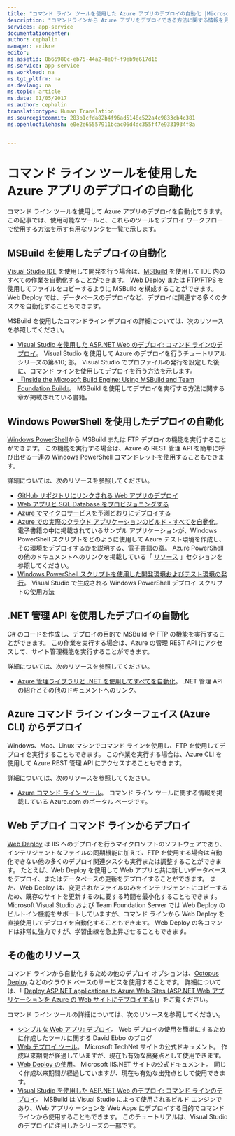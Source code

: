 ```yaml
---
title: "コマンド ライン ツールを使用した Azure アプリのデプロイの自動化 |Microsoft Docs"
description: "コマンドラインから Azure アプリをデプロイできる方法に関する情報を見つけます"
services: app-service
documentationcenter: 
author: cephalin
manager: erikre
editor: 
ms.assetid: 8b65980c-eb75-44a2-8e0f-f9eb9e617d16
ms.service: app-service
ms.workload: na
ms.tgt_pltfrm: na
ms.devlang: na
ms.topic: article
ms.date: 01/05/2017
ms.author: cephalin
translationtype: Human Translation
ms.sourcegitcommit: 283b1cfda82b4f96ad5148c522a4c9833cb4c381
ms.openlocfilehash: e0e2e65557911bcac06d4dc355f47e9331934f8a


---
```

# <a name="automate-deployment-of-your-azure-app-with-command-line-tools"></a>コマンド ライン ツールを使用した Azure アプリのデプロイの自動化
コマンド ライン ツールを使用して Azure アプリのデプロイを自動化できます。 この記事では、使用可能なツールと、これらのツールをデプロイ ワークフローで使用する方法を示す有用なリンクを一覧で示します。 

## <a name="a-namemsbuildaautomate-deployment-with-msbuild"></a><a name="msbuild"></a>MSBuild を使用したデプロイの自動化
[Visual Studio IDE](#vs) を使用して開発を行う場合は、[MSBuild](http://msbuildbook.com/) を使用して IDE 内のすべての作業を自動化することができます。 [Web Deploy](#webdeploy) または [FTP/FTPS](#ftp) を使用してファイルをコピーするように MSBuild を構成することができます。 Web Deploy では、データベースのデプロイなど、デプロイに関連する多くのタスクを自動化することもできます。

MSBuild を使用したコマンドライン デプロイの詳細については、次のリソースを参照してください。

* [Visual Studio を使用した ASP.NET Web のデプロイ: コマンド ラインのデプロイ](http://www.asp.net/mvc/tutorials/deployment/visual-studio-web-deployment/command-line-deployment)。 Visual Studio を使用して Azure のデプロイを行うチュートリアル シリーズの第&10; 部。 Visual Studio でプロファイルの発行を設定した後に、コマンド ラインを使用してデプロイを行う方法を示します。
* [『Inside the Microsoft Build Engine: Using MSBuild and Team Foundation Build』](http://msbuildbook.com/)。 MSBuild を使用してデプロイを実行する方法に関する章が掲載されている書籍。

## <a name="a-namepowershellaautomate-deployment-with-windows-powershell"></a><a name="powershell"></a>Windows PowerShell を使用したデプロイの自動化
[Windows PowerShell](http://msdn.microsoft.com/library/dd835506.aspx)から MSBuild または FTP デプロイの機能を実行することができます。 この機能を実行する場合は、Azure の REST 管理 API を簡単に呼び出せる一連の Windows PowerShell コマンドレットを使用することもできます。

詳細については、次のリソースを参照してください。

* [GitHub リポジトリにリンクされる Web アプリのデプロイ](app-service-web-arm-from-github-provision.md)
* [Web アプリと SQL Database をプロビジョニングする](app-service-web-arm-with-sql-database-provision.md)
* [Azure でマイクロサービスを予測どおりにデプロイする](app-service-deploy-complex-application-predictably.md)
* [Azure での実際のクラウド アプリケーションのビルド - すべてを自動化](http://asp.net/aspnet/overview/developing-apps-with-windows-azure/building-real-world-cloud-apps-with-windows-azure/automate-everything)。 電子書籍の中に掲載されているサンプル アプリケーションが、Windows PowerShell スクリプトをどのように使用して Azure テスト環境を作成し、その環境をデプロイするかを説明する、電子書籍の章。 Azure PowerShell の他のドキュメントへのリンクを掲載している「 [リソース](http://asp.net/aspnet/overview/developing-apps-with-windows-azure/building-real-world-cloud-apps-with-windows-azure/automate-everything#resources) 」セクションを参照してください。
* [Windows PowerShell スクリプトを使用した開発環境およびテスト環境の発行](../vs-azure-tools-publishing-using-powershell-scripts.md)。 Visual Studio で生成される Windows PowerShell デプロイ スクリプトの使用方法

## <a name="a-nameapiaautomate-deployment-with-net-management-api"></a><a name="api"></a>.NET 管理 API を使用したデプロイの自動化
C# のコードを作成し、デプロイの目的で MSBuild や FTP の機能を実行することができます。 この作業を実行する場合は、Azure の管理 REST API にアクセスして、サイト管理機能を実行することができます。

詳細については、次のリソースを参照してください。

* [Azure 管理ライブラリと .NET を使用してすべてを自動化](http://www.hanselman.com/blog/PennyPinchingInTheCloudAutomatingEverythingWithTheWindowsAzureManagementLibrariesAndNET.aspx)。 .NET 管理 API の紹介とその他のドキュメントへのリンク。

## <a name="a-namecliadeploy-from-azure-command-line-interface-azure-cli"></a><a name="cli"></a>Azure コマンド ライン インターフェイス (Azure CLI) からデプロイ
Windows、Mac、Linux マシンでコマンド ラインを使用し、FTP を使用してデプロイを実行することもできます。 この作業を実行する場合は、Azure CLI を使用して Azure REST 管理 API にアクセスすることもできます。

詳細については、次のリソースを参照してください。

* [Azure コマンド ライン ツール](https://azure.microsoft.com/downloads/)。 コマンド ライン ツールに関する情報を掲載している Azure.com のポータル ページです。

## <a name="a-namewebdeployadeploy-from-web-deploy-command-line"></a><a name="webdeploy"></a>Web デプロイ コマンド ラインからデプロイ
[Web Deploy](http://www.iis.net/downloads/microsoft/web-deploy) は IIS へのデプロイを行うマイクロソフトのソフトウェアであり、インテリジェントなファイルの同期機能に加えて、FTP を使用する場合は自動化できない他の多くのデプロイ関連タスクも実行または調整することができます。 たとえば、Web Deploy を使用して Web アプリと共に新しいデータベースをデプロイ、またはデータベースの更新をデプロイすることができます。 また、Web Deploy は、変更されたファイルのみをインテリジェントにコピーするため、既存のサイトを更新するのに要する時間を最小化することもできます。 Microsoft Visual Studio および Team Foundation Server では Web Deploy のビルトイン機能をサポートしていますが、コマンド ラインから Web Deploy を直接使用してデプロイを自動化することもできます。 Web Deploy の各コマンドは非常に強力ですが、学習曲線を急上昇させることもできます。

## <a name="more-resources"></a>その他のリソース
コマンド ラインから自動化するための他のデプロイ オプションは、[Octopus Deploy](http://en.wikipedia.org/wiki/Octopus_Deploy) などのクラウド ベースのサービスを使用することです。 詳細については、「 [Deploy ASP.NET applications to Azure Web Sites (ASP.NET Web アプリケーションを Azure の Web サイトにデプロイする)](https://octopusdeploy.com/blog/deploy-aspnet-applications-to-azure-websites)」をご覧ください。

コマンド ライン ツールの詳細については、次のリソースを参照してください。

* [シンプルな Web アプリ: デプロイ](https://azure.microsoft.com/blog/2014/07/28/simple-azure-websites-deployment/)。 Web デプロイの使用を簡単にするために作成したツールに関する David Ebbo のブログ
* [Web デプロイ ツール](http://technet.microsoft.com/library/dd568996)。 Microsoft TechNet サイトの公式ドキュメント。 作成以来期間が経過していますが、現在も有効な出発点として使用できます。
* [Web Deploy の使用](http://www.iis.net/learn/publish/using-web-deploy)。 Microsoft IIS.NET サイトの公式ドキュメント。 同じく作成以来期間が経過していますが、現在も有効な出発点として使用できます。
* [Visual Studio を使用した ASP.NET Web のデプロイ: コマンド ラインのデプロイ](http://www.asp.net/mvc/tutorials/deployment/visual-studio-web-deployment/command-line-deployment)。 MSBuild は Visual Studio によって使用されるビルド エンジンであり、Web アプリケーションを Web Apps にデプロイする目的でコマンド ラインから使用することもできます。 このチュートリアルは、Visual Studio のデプロイに注目したシリーズの一部です。




<!--HONumber=Jan17_HO1-->


